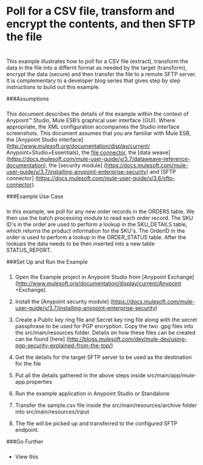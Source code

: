 # Poll for a CSV file, transform and encrypt the contents, and then SFTP the file
#

This example illustrates how to poll for a CSV file (extract), transform the data in the file into a
differnt format as needed by the target (transform), encrypt the data (secure) and then transfer the file
to a remote SFTP server.
It is complementary to a developer blog series that gives step by step instructions to build out this example.

###Assumptions
###
This document describes the details of the example within the context of
Anypoint™ Studio, Mule ESB’s graphical user interface (GUI). Where
appropriate, the XML configuration accompanies the Studio interface
screenshots. This document assumes that you are familiar with Mule ESB,
the [Anypoint Studio
interface](http://www.mulesoft.org/documentation/display/current/
Anypoint+Studio+Essentials), the [file
connector](https://docs.mulesoft.com/mule-user-guide/v/3.7/file-connector), the [data weave]
(https://docs.mulesoft.com/mule-user-guide/v/3.7/dataweave-reference-documentation), the [security module]
(https://docs.mulesoft.com/mule-user-guide/v/3.7/installing-anypoint-enterprise-security) and
[SFTP connector]
(https://docs.mulesoft.com/mule-user-guide/v/3.6/sftp-connector).

###Example Use Case
###
In this example, we poll for any new order records in the ORDERS table. We then use the batch processing module to read each order record. The SKU ID's in the order are used to perform a lookup in the SKU_DETAILS table, which returns the product information for the SKU's. The OrderID in the order is used to perform a lookup in the ORDER_STATUS table. After the lookups the data needs to be then inserted into a new table STATUS_REPORT.


###Set Up and Run the Example
###

1. Open the Example project in Anypoint Studio from [Anypoint
Exchange](http://www.mulesoft.org/documentation/display/current/Anypoint
+Exchange). 

2. Install the [Anypoint security module]
(https://docs.mulesoft.com/mule-user-guide/v/3.7/installing-anypoint-enterprise-security)

3. Create a Public key ring file and Secret key ring file along with the secret passphrase to be used for PGP encryption. Copy the two .gpg files into the src/main/resources folder.
Details on how these files can be created can be found [here]
(http://blogs.mulesoft.com/dev/mule-dev/using-pgp-security-explained-from-the-top/) 

4. Get the details for the target SFTP server to be used as the destination for the file

5. Put all the details gathered in the above steps inside src/main/app/mule-app.properties

6. Run the example application in Anypoint Studio or Standalone

7. Transfer the sample.csv file inside the src/main/resources/archive folder into src/main/resources/input

8. The file will be picked up and transferred to the configured SFTP endpoint. 


###Go Further
###
* View this

